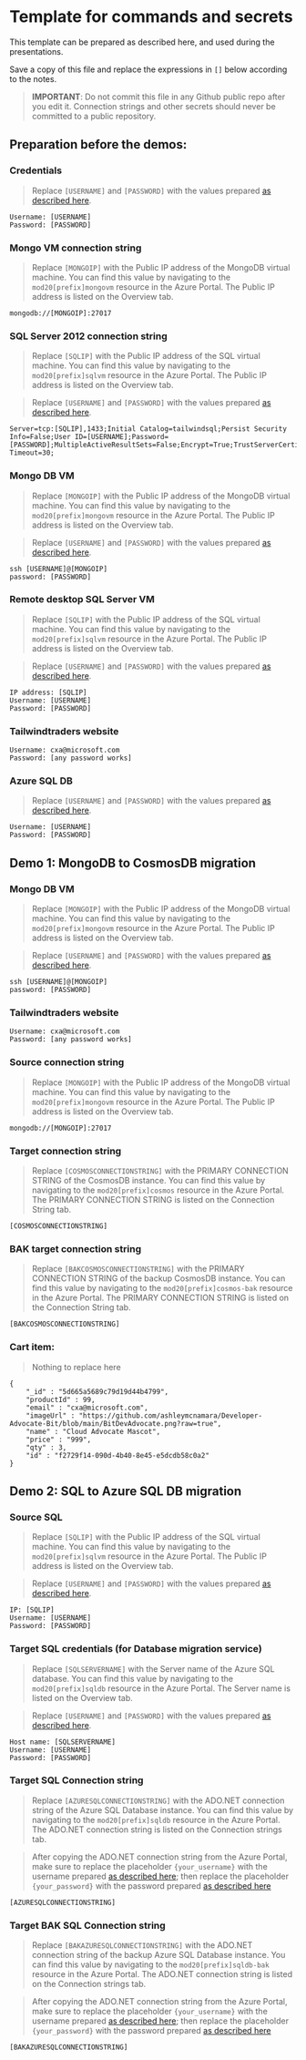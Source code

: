 # Template for commands and secrets

This template can be prepared as described here, and used during the presentations.

Save a copy of this file and replace the expressions in `[]` below according to the notes.

> **IMPORTANT**: Do not commit this file in any Github public repo after you edit it. Connection strings and other secrets should never be committed to a public repository.

## Preparation before the demos:

### Credentials

> Replace `[USERNAME]` and `[PASSWORD]` with the values prepared [as described here](./01-preparation.md#credentials).

```
Username: [USERNAME]
Password: [PASSWORD]
```

### Mongo VM connection string

> Replace `[MONGOIP]` with the Public IP address of the MongoDB virtual machine. You can find this value by navigating to the `mod20[prefix]mongovm` resource in the Azure Portal. The Public IP address is listed on the Overview tab.

```
mongodb://[MONGOIP]:27017
```

### SQL Server 2012 connection string

> Replace `[SQLIP]` with the Public IP address of the SQL virtual machine. You can find this value by navigating to the `mod20[prefix]sqlvm` resource in the Azure Portal. The Public IP address is listed on the Overview tab.

> Replace `[USERNAME]` and `[PASSWORD]` with the values prepared [as described here](./01-preparation.md#credentials).

```
Server=tcp:[SQLIP],1433;Initial Catalog=tailwindsql;Persist Security Info=False;User ID=[USERNAME];Password=[PASSWORD];MultipleActiveResultSets=False;Encrypt=True;TrustServerCertificate=True;Connection Timeout=30;
```

### Mongo DB VM

> Replace `[MONGOIP]` with the Public IP address of the MongoDB virtual machine. You can find this value by navigating to the `mod20[prefix]mongovm` resource in the Azure Portal. The Public IP address is listed on the Overview tab.

> Replace `[USERNAME]` and `[PASSWORD]` with the values prepared [as described here](./01-preparation.md#credentials).

```
ssh [USERNAME]@[MONGOIP]
password: [PASSWORD]
```

### Remote desktop SQL Server VM

> Replace `[SQLIP]` with the Public IP address of the SQL virtual machine. You can find this value by navigating to the `mod20[prefix]sqlvm` resource in the Azure Portal. The Public IP address is listed on the Overview tab.

> Replace `[USERNAME]` and `[PASSWORD]` with the values prepared [as described here](./01-preparation.md#credentials).

```
IP address: [SQLIP]
Username: [USERNAME]
Password: [PASSWORD]
```

### Tailwindtraders website

```
Username: cxa@microsoft.com
Password: [any password works]
```

### Azure SQL DB

> Replace `[USERNAME]` and `[PASSWORD]` with the values prepared [as described here](./01-preparation.md#credentials).

```
Username: [USERNAME]
Password: [PASSWORD]
```

## Demo 1: MongoDB to CosmosDB migration

### Mongo DB VM

> Replace `[MONGOIP]` with the Public IP address of the MongoDB virtual machine. You can find this value by navigating to the `mod20[prefix]mongovm` resource in the Azure Portal. The Public IP address is listed on the Overview tab.

> Replace `[USERNAME]` and `[PASSWORD]` with the values prepared [as described here](./01-preparation.md#credentials).

```
ssh [USERNAME]@[MONGOIP]
password: [PASSWORD]
```

### Tailwindtraders website

```
Username: cxa@microsoft.com
Password: [any password works]
```

### Source connection string

> Replace `[MONGOIP]` with the Public IP address of the MongoDB virtual machine. You can find this value by navigating to the `mod20[prefix]mongovm` resource in the Azure Portal. The Public IP address is listed on the Overview tab.

```
mongodb://[MONGOIP]:27017
```

### Target connection string

> Replace `[COSMOSCONNECTIONSTRING]` with the PRIMARY CONNECTION STRING of the CosmosDB instance. You can find this value by navigating to the `mod20[prefix]cosmos` resource in the Azure Portal. The PRIMARY CONNECTION STRING is listed on the Connection String tab.

```
[COSMOSCONNECTIONSTRING]
```

### BAK target connection string

> Replace `[BAKCOSMOSCONNECTIONSTRING]` with the PRIMARY CONNECTION STRING of the backup CosmosDB instance. You can find this value by navigating to the `mod20[prefix]cosmos-bak` resource in the Azure Portal. The PRIMARY CONNECTION STRING is listed on the Connection String tab.

```
[BAKCOSMOSCONNECTIONSTRING]
```

### Cart item:

> Nothing to replace here

```
{
	"_id" : "5d665a5689c79d19d44b4799",
	"productId" : 99,
	"email" : "cxa@microsoft.com",
	"imageUrl" : "https://github.com/ashleymcnamara/Developer-Advocate-Bit/blob/main/BitDevAdvocate.png?raw=true",
	"name" : "Cloud Advocate Mascot",
	"price" : "999",
	"qty" : 3,
	"id" : "f2729f14-090d-4b40-8e45-e5dcdb58c0a2"
}
```

## Demo 2: SQL to Azure SQL DB migration

### Source SQL

> Replace `[SQLIP]` with the Public IP address of the SQL virtual machine. You can find this value by navigating to the `mod20[prefix]sqlvm` resource in the Azure Portal. The Public IP address is listed on the Overview tab.

> Replace `[USERNAME]` and `[PASSWORD]` with the values prepared [as described here](./01-preparation.md#credentials).

```
IP: [SQLIP]
Username: [USERNAME]
Password: [PASSWORD]
```

### Target SQL credentials (for Database migration service)

> Replace `[SQLSERVERNAME]` with the Server name of the Azure SQL database. You can find this value by navigating to the `mod20[prefix]sqldb` resource in the Azure Portal. The Server name is listed on the Overview tab.

> Replace `[USERNAME]` and `[PASSWORD]` with the values prepared [as described here](./01-preparation.md#credentials).

```
Host name: [SQLSERVERNAME]
Username: [USERNAME]
Password: [PASSWORD]
```

### Target SQL Connection string

> Replace `[AZURESQLCONNECTIONSTRING]` with the ADO.NET connection string of the Azure SQL Database instance. You can find this value by navigating to the `mod20[prefix]sqldb` resource in the Azure Portal. The ADO.NET connection string is listed on the Connection strings tab.

> After copying the ADO.NET connection string from the Azure Portal, make sure to replace the placeholder `{your_username}` with the username prepared [as described here](./01-preparation.md#credentials); then replace the placeholder `{your_password}` with the password prepared [as described here](./01-preparation.md#credentials)

```
[AZURESQLCONNECTIONSTRING]
```

### Target BAK SQL Connection string

> Replace `[BAKAZURESQLCONNECTIONSTRING]` with the ADO.NET connection string of the backup Azure SQL Database instance. You can find this value by navigating to the `mod20[prefix]sqldb-bak` resource in the Azure Portal. The ADO.NET connection string is listed on the Connection strings tab.

> After copying the ADO.NET connection string from the Azure Portal, make sure to replace the placeholder `{your_username}` with the username prepared [as described here](./01-preparation.md#credentials); then replace the placeholder `{your_password}` with the password prepared [as described here](./01-preparation.md#credentials)

```
[BAKAZURESQLCONNECTIONSTRING]
```
